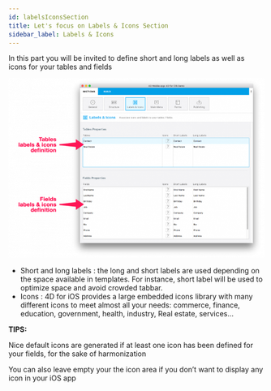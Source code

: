 ```yaml
---
id: labelsIconsSection
title: Let's focus on Labels & Icons Section
sidebar_label: Labels & Icons
---
```


In this part you will be invited to define short and long labels as well as icons for your tables and fields

![alt-text](assets/4DforiOSOverview/Labels-icons-section-4D-for-iOS.png)


* Short and long labels : the long and short labels are used depending on the space available in templates. For instance, short label will be used to optimize space and avoid crowded tabbar.
* Icons : 4D for iOS provides a large embedded icons library with many different icons to meet almost all your needs: commerce, finance, education, government, health, industry, Real estate, services…

<div class = "tips">
<b>TIPS:</b>

Nice default icons are generated if at least one icon has been defined for your fields, for the sake of harmonization

You can also leave empty your the icon area if you don’t want to display any icon in your iOS app
</div>
